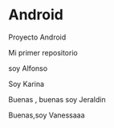 # Android
Proyecto Android

Mi primer repositorio 

soy Alfonso

Soy Karina

Buenas , buenas  soy Jeraldin

Buenas,soy Vanessaaa

